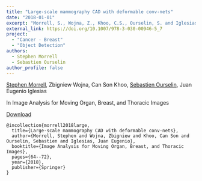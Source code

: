 ```yaml
---
title: "Large-scale mammography CAD with deformable conv-nets"
date: "2018-01-01"
excerpt: "Morrell, S., Wojna, Z., Khoo, C.S., Ourselin, S. and Iglesias, J.E., 2018. In Image Analysis for Moving Organ, Breast, and Thoracic Images (pp. 64-72). Springer, Cham."
external_link: https://doi.org/10.1007/978-3-030-00946-5_7
project:
  - "Cancer - Breast"
  - "Object Detection"
authors:
  - Stephen Morrell
  - Sebastien Ourselin
author_profile: false
---
```

[Stephen Morrell](/people/stephen_morrell), Zbigniew Wojna, Can Son Khoo, [Sebastien Ourselin](/people/seb_ourselin), Juan Eugenio Iglesias

In Image Analysis for Moving Organ, Breast, and Thoracic Images

<a href="{{page.external_link}}" target="_blank"> Download </a>

```
@incollection{morrell2018large,
  title={Large-scale mammography CAD with deformable conv-nets},
  author={Morrell, Stephen and Wojna, Zbigniew and Khoo, Can Son and Ourselin, Sebastien and Iglesias, Juan Eugenio},
  booktitle={Image Analysis for Moving Organ, Breast, and Thoracic Images},
  pages={64--72},
  year={2018},
  publisher={Springer}
}
```
